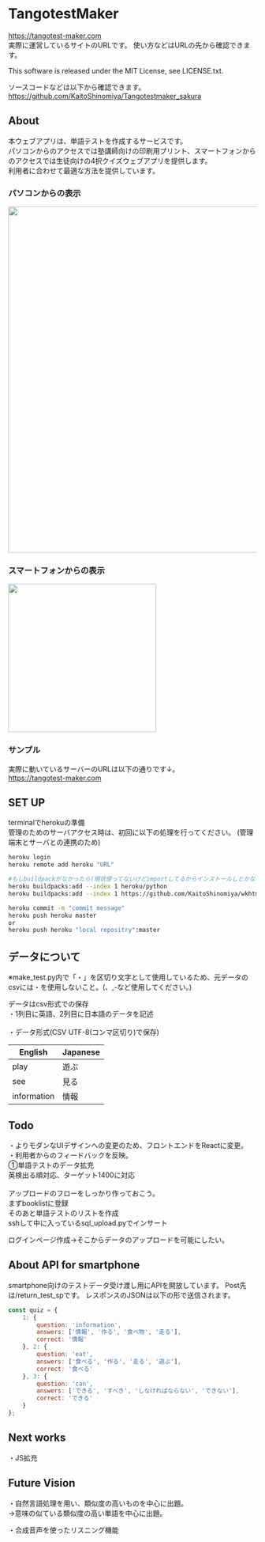 # TangotestMaker
https://tangotest-maker.com <br>
実際に運営しているサイトのURLです。
使い方などはURLの先から確認できます。

This software is released under the MIT License, see LICENSE.txt.

ソースコードなどは以下から確認できます。<br>
https://github.com/KaitoShinomiya/Tangotestmaker_sakura
## About
本ウェブアプリは、単語テストを作成するサービスです。<br>
パソコンからのアクセスでは塾講師向けの印刷用プリント、スマートフォンからのアクセスでは生徒向けの4択クイズウェブアプリを提供します。<br>
利用者に合わせて最適な方法を提供しています。<br>

### パソコンからの表示
<img src="https://tangotestmaker.herokuapp.com/static/images/PC.PNG" width="700">

### スマートフォンからの表示
<img src="https://tangotestmaker.herokuapp.com/static/images/SP.PNG" width="300">

<br>

### サンプル
実際に動いているサーバーのURLは以下の通りです↓。<br>
https://tangotest-maker.com <br>

## SET UP
terminalでherokuの準備<br>
管理のためのサーバアクセス時は、初回に以下の処理を行ってください。
(管理端末とサーバとの連携のため)
```Bash
heroku login
heroku remote add heroku "URL"

#もしbuildpackがなかったら(現状使ってないけどimportしてるからインストールしとかないとエラー出る)
heroku buildpacks:add --index 1 heroku/python
heroku buildpacks:add --index 1 https://github.com/KaitoShinomiya/wkhtmltopdf-buildpack.git

heroku commit -m "commit message"
heroku push heroku master
or
heroku push heroku "local repositry":master 
```

## データについて
※make_test.py内で「・」を区切り文字として使用しているため、元データのcsvには・を使用しないこと。(、,-など使用してください。)


データはcsv形式での保存<br>
・1列目に英語、2列目に日本語のデータを記述<br><br>
・データ形式(CSV UTF-8(コンマ区切り)で保存)<br>

|   English |  Japanese  |
| ---- | ---- |
|  play  |  遊ぶ  |
|  see  |  見る  |
|  information | 情報 |

## Todo
・よりモダンなUIデザインへの変更のため、フロントエンドをReactに変更。<br>
・利用者からのフィードバックを反映。<br>
①単語テストのデータ拡充<br>
英検出る順対応、ターゲット1400に対応<br>
<br>
アップロードのフローをしっかり作っておこう。<br>
まずbooklistに登録<br>
そのあと単語テストのリストを作成<br>
sshして中に入っているsql_upload.pyでインサート<br>

ログインページ作成→そこからデータのアップロードを可能にしたい。

## About API for smartphone

smartphone向けのテストデータ受け渡し用にAPIを開放しています。
Post先は/return_test_spです。
レスポンスのJSONは以下の形で送信されます。

```js
const quiz = {
    1: {
        question: 'information',
        answers: ['情報', '作る', '食べ物', '走る'],
        correct: '情報'
    }, 2: {
        question: 'eat',
        answers: ['食べる', '作る', '走る', '遊ぶ'],
        correct: '食べる'
    }, 3: {
        question: 'can',
        answers: ['できる', 'すべき', 'しなければならない', 'できない'],
        correct: 'できる'
    }
};
```

## Next works
・JS拡充


## Future Vision
・自然言語処理を用い、類似度の高いものを中心に出題。<br>
→意味の似ている類似度の高い単語を中心に出題。<br>

・合成音声を使ったリスニング機能
